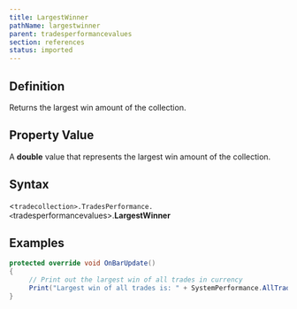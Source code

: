 ```yaml
---
title: LargestWinner
pathName: largestwinner
parent: tradesperformancevalues
section: references
status: imported
---
```


## Definition

Returns the largest win amount of the collection.

## Property Value

A **double** value that represents the largest win amount of the collection.

## Syntax

<`tradecollection>.TradesPerformance.<`tradesperformancevalues>.**LargestWinner**

## Examples

```csharp
protected override void OnBarUpdate()
{
     // Print out the largest win of all trades in currency
     Print("Largest win of all trades is: " + SystemPerformance.AllTrades.TradesPerformance.Currency.LargestWinner);
}
```
